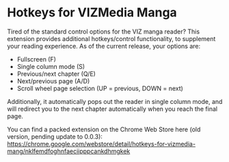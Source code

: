 # Hotkeys for VIZMedia Manga

Tired of the standard control options for the VIZ manga reader? This extension provides additional hotkeys/control functionality, to supplement your reading experience. As of the current release, your options are:  
- Fullscreen (F)
- Single column mode (S)
- Previous/next chapter (Q/E)
- Next/previous page (A/D)
- Scroll wheel page selection (UP = previous, DOWN = next)

Additionally, it automatically pops out the reader in single column mode, and will redirect you to the next chapter automatically when you reach the final page. 

You can find a packed extension on the Chrome Web Store here (old version, pending update to 0.0.3):
https://chrome.google.com/webstore/detail/hotkeys-for-vizmedia-mang/nklfemdfoghnfaeciipppcankdhmgkek
